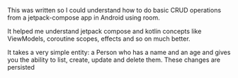 This was written so I could understand how to do basic CRUD operations from a jetpack-compose app in Android using room. 

It helped me understand jetpack compose and kotlin concepts like ViewModels, coroutine scopes, effects and so on much better.


It takes a very simple entity: a Person who has a name and an age and gives you the ability to list, create, update and delete them. These changes are persisted
